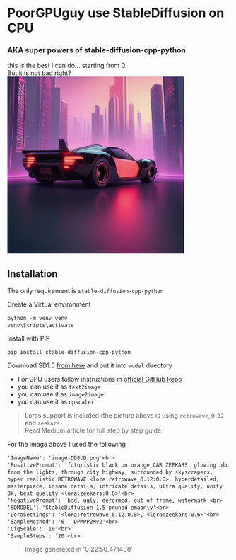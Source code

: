 # PoorGPUguy use StableDiffusion on CPU
### AKA super powers of stable-diffusion-cpp-python

this is the best I can do... starting from 0.<br>
But it is not bad right?<br>
<img src='https://github.com/fabiomatricardi/stableDiffCPP-tests/raw/main/BEST-image-DD8UD.png' width=400>

## Installation
The only requirement is `stable-diffusion-cpp-python`

Create a Virtual environment
```
python -m venv venv
venv\Scripts\activate
```

Install with PIP
```
pip install stable-diffusion-cpp-python
```
Download SD1.5 [from here](https://huggingface.co/runwayml/stable-diffusion-v1-5/resolve/main/v1-5-pruned-emaonly.safetensors?download=true) and put it into `model` directory


- For GPU users follow instructions in [official GitHub Repo](https://github.com/leejet/stable-diffusion.cpp)
- you can use it as `text2image`
- you can use it as `image2image`
- you can use it as `upscaler`

>  Loras support is included (the picture above is using `retrowave_0.12` and `zeekars`<br>
>  Read Medium article for full step by step guide

For the image above I used the following
```
'ImageName': 'image-DD8UD.png'<br>
'PositivePrompt': 'futuristic black on orange CAR ZEEKARS, glowing blu from the lights, through city highway, surrounded by skyscrapers, hyper realistic RETROWAVE <lora:retrowave_0.12:0.8>, hyperdetailed, masterpiece, insane details, intricate details, ultra quality, unity 8k, best quality <lora:zeekars:0.6>'<br>
'NegativePrompt': 'bad, ugly, deformed, out of frame, watermark'<br>
'SDMODEL': 'StableDiffusion 1.5 pruned-emaonly'<br>
'LoraSettings': '<lora:retrowave_0.12:0.8>, <lora:zeekars:0.6>'<br>
'SampleMethod': '6 - DPMPP2Mv2'<br>
'CfgScale': '10'<br>
'SampleSteps': '20'<br>
```
> Image generated in  '0:22:50.471408'
